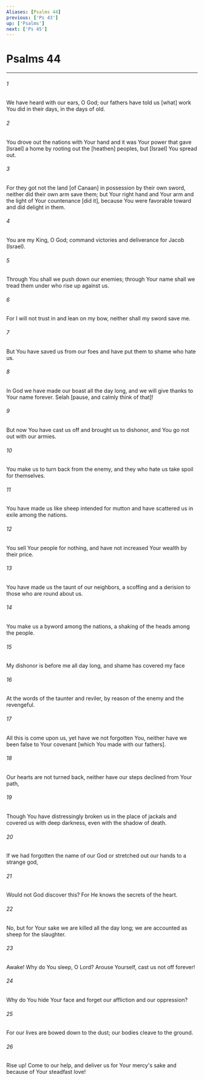 ```yaml
---
Aliases: [Psalms 44]
previous: ['Ps 43']
up: ['Psalms']
next: ['Ps 45']
---
```

# Psalms 44

***


###### 1 


We have heard with our ears, O God; our fathers have told us [what] work You did in their days, in the days of old. 


###### 2 


You drove out the nations with Your hand and it was Your power that gave [Israel] a home by rooting out the [heathen] peoples, but [Israel] You spread out. 


###### 3 


For they got not the land [of Canaan] in possession by their own sword, neither did their own arm save them; but Your right hand and Your arm and the light of Your countenance [did it], because You were favorable toward and did delight in them. 


###### 4 


You are my King, O God; command victories and deliverance for Jacob (Israel). 


###### 5 


Through You shall we push down our enemies; through Your name shall we tread them under who rise up against us. 


###### 6 


For I will not trust in and lean on my bow, neither shall my sword save me. 


###### 7 


But You have saved us from our foes and have put them to shame who hate us. 


###### 8 


In God we have made our boast all the day long, and we will give thanks to Your name forever. Selah [pause, and calmly think of that]! 


###### 9 


But now You have cast us off and brought us to dishonor, and You go not out with our armies. 


###### 10 


You make us to turn back from the enemy, and they who hate us take spoil for themselves. 


###### 11 


You have made us like sheep intended for mutton and have scattered us in exile among the nations. 


###### 12 


You sell Your people for nothing, and have not increased Your wealth by their price. 


###### 13 


You have made us the taunt of our neighbors, a scoffing and a derision to those who are round about us. 


###### 14 


You make us a byword among the nations, a shaking of the heads among the people. 


###### 15 


My dishonor is before me all day long, and shame has covered my face 


###### 16 


At the words of the taunter and reviler, by reason of the enemy and the revengeful. 


###### 17 


All this is come upon us, yet have we not forgotten You, neither have we been false to Your covenant [which You made with our fathers]. 


###### 18 


Our hearts are not turned back, neither have our steps declined from Your path, 


###### 19 


Though You have distressingly broken us in the place of jackals and covered us with deep darkness, even with the shadow of death. 


###### 20 


If we had forgotten the name of our God or stretched out our hands to a strange god, 


###### 21 


Would not God discover this? For He knows the secrets of the heart. 


###### 22 


No, but for Your sake we are killed all the day long; we are accounted as sheep for the slaughter. 


###### 23 


Awake! Why do You sleep, O Lord? Arouse Yourself, cast us not off forever! 


###### 24 


Why do You hide Your face and forget our affliction and our oppression? 


###### 25 


For our lives are bowed down to the dust; our bodies cleave to the ground. 


###### 26 


Rise up! Come to our help, and deliver us for Your mercy's sake and because of Your steadfast love!
